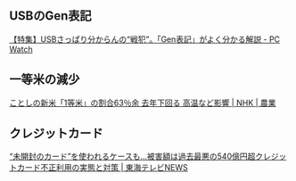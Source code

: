 ## USBのGen表記

[【特集】USBさっぱり分からんの“戦犯”。「Gen表記」がよく分かる解説 - PC Watch](https://pc.watch.impress.co.jp/docs/topic/feature/1625533.html)

## 一等米の減少

[ことしの新米「1等米」の割合63％余 去年下回る 高温など影響 | NHK | 農業](https://www3.nhk.or.jp/news/html/20240927/k10014594031000.html)

## クレジットカード

[“未開封のカード”を使われるケースも…被害額は過去最悪の540億円超クレジットカード不正利用の実態と対策 | 東海テレビNEWS](https://www.tokai-tv.com/tokainews/feature/article_20240926_36535)
